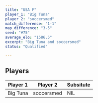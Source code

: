 ```yaml
---
title: "USA F"
player_1: "Big Tuna"
player_2: "soccersmed"
match_difference: "1-1"
map_difference: "3-5"
seed: "#75"
average_elo: "1586.5"
excerpt: "Big Tuna and soccersmed"
status: "Qualified"

---
```

## Players

| Player 1 | Player 2 | Subsitute |
| -- | -- | -- |
| Big Tuna | soccersmed | NIL |
